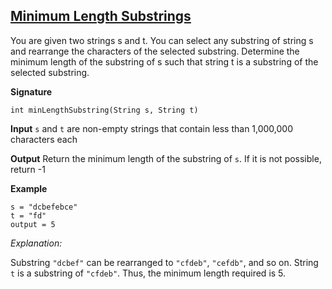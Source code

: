 ## [Minimum Length Substrings](https://www.facebookrecruiting.com/portal/coding_practice_question/?problem_id=2237975393164055)

You are given two strings s and t. You can select any substring of string s and rearrange the characters of the selected substring. Determine the minimum length of the substring of s such that string t is a substring of the selected substring.

__Signature__
```
int minLengthSubstring(String s, String t)
```

__Input__
`s` and `t` are non-empty strings that contain less than 1,000,000 characters each

__Output__
Return the minimum length of the substring of `s`. If it is not possible, return -1

__Example__
```
s = "dcbefebce"
t = "fd"
output = 5
```
_Explanation:_

Substring `"dcbef"` can be rearranged to `"cfdeb"`, `"cefdb"`, and so on. String `t` is a substring of `"cfdeb"`. Thus, the minimum length required is 5.
